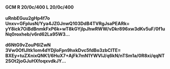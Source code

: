 #### GCM R 20/0c/400 L 20/0c/400
**uRnbEGuu2gHp4f7o**<br/>**Unxv+GFplusN/Yya4JZGJnwQ103DdB4TVRgJsaPEARk=**<br/>**yY8ick7OiBdBnmkFxP6k+wT8kGYjIpJhwRWW/vDkr896xw3dKv5uF/0f1uNq0roxheb/v6rd62La95W3...**<br/><br/>
**d6NtG9vZouP6IZwN**<br/>**3Vw0OflJItk1om4dYDjloFpn9hxkDvc5fdBo3zbClTE=**<br/>**BXEy+tuZXnixQNK1/6HuX7+AjFk7mN1YWVlJ/q6kN/nTSm1a/0R8xi/qqNT2SOt2joGJuHXfoqxvdkJY...**